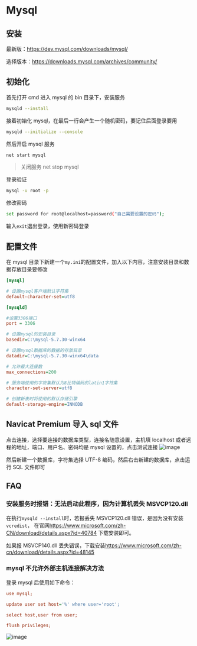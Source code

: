 # Mysql

## 安装

最新版：<https://dev.mysql.com/downloads/mysql/>

选择版本：<https://downloads.mysql.com/archives/community/>

## 初始化

首先打开 cmd 进入 mysql 的 bin 目录下，安装服务

```sh
mysqld --install
```

接着初始化 mysql，在最后一行会产生一个随机密码，要记住后面登录要用

```sh
mysqld --initialize --console
```

然后开启 mysql 服务

```sh
net start mysql
```

> 关闭服务 net stop mysql

登录验证

```sh
mysql -u root -p
```

修改密码

```sh
set password for root@localhost=password("自己需要设置的密码");
```

输入`exit`退出登录，使用新密码登录

## 配置文件

在 mysql 目录下新建一个`my.ini`的配置文件，加入以下内容，注意安装目录和数据存放目录要修改

```ini
[mysql]

# 设置mysql客户端默认字符集
default-character-set=utf8

[mysqld]

#设置3306端口
port = 3306

# 设置mysql的安装目录
basedir=C:\mysql-5.7.30-winx64

# 设置mysql数据库的数据的存放目录
datadir=C:\mysql-5.7.30-winx64\data

# 允许最大连接数
max_connections=200

# 服务端使用的字符集默认为8比特编码的latin1字符集
character-set-server=utf8

# 创建新表时将使用的默认存储引擎
default-storage-engine=INNODB

```

## Navicat Premium 导入 sql 文件

点击连接，选择要连接的数据库类型，连接名随意设置，主机填 localhost 或者远程的地址，端口、用户名、密码均是 mysql 设置的，点击测试连接
![image](https://zghimg.oss-cn-beijing.aliyuncs.com/blog/1666418384.png)

然后新建一个数据库，字符集选择 UTF-8 编码，然后右击新建的数据库，点击运行 SQL 文件即可

## FAQ

### 安装服务时报错：无法启动此程序，因为计算机丢失 MSVCP120.dll

在执行`mysqld --install`时，若报丢失 MSVCP120.dll 错误，是因为没有安装`vcredist`，
在官网<https://www.microsoft.com/zh-CN/download/details.aspx?id=40784>
下载安装即可。

如果报 MSVCP140.dll 丢失错误，下载安装<https://www.microsoft.com/zh-cn/download/details.aspx?id=48145>

### mysql 不允许外部主机连接解决方法

登录 mysql 后使用如下命令：

```ini
use mysql;

update user set host='%' where user='root';

select host,user from user;

flush privileges;
```

![image](https://zghimg.oss-cn-beijing.aliyuncs.com/blog/1666418359.png)
